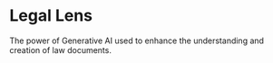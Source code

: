 # Legal Lens
The power of Generative AI used to enhance the understanding and creation of law documents.
